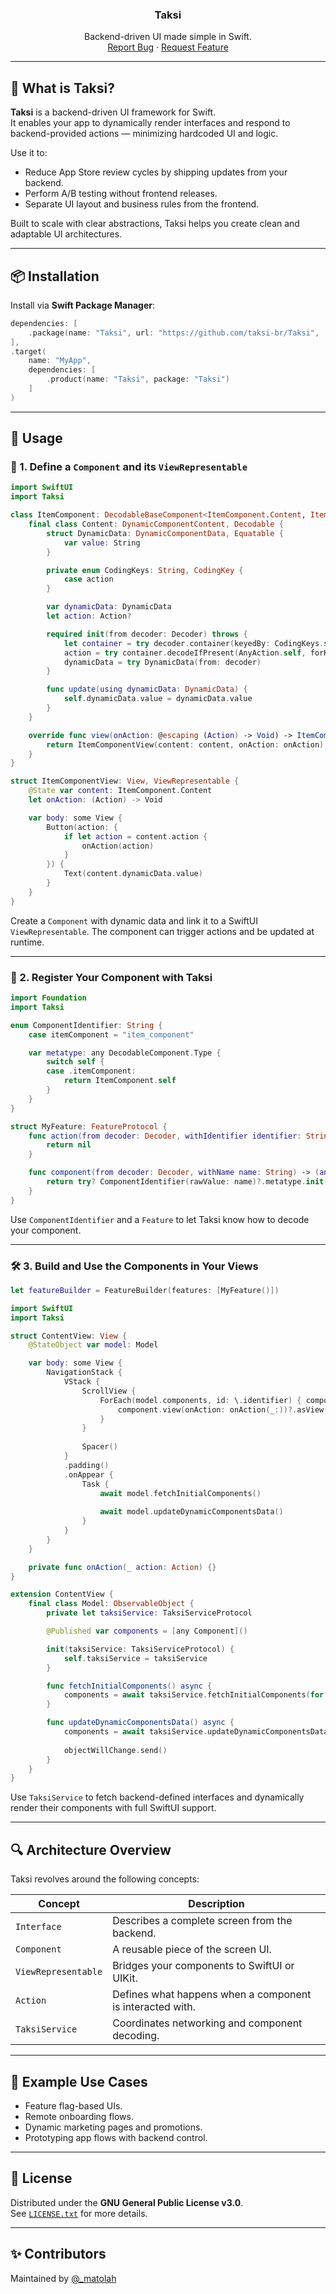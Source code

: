 <a name="readme-top"></a>

<div align="center">
  <h3 align="center">Taksi</h3>

  <p align="center">
    Backend-driven UI made simple in Swift.
    <br />
    <a href="https://github.com/matolah/taksi-br/taksi-swift/issues">Report Bug</a>
    ·
    <a href="https://github.com/matolah/taksi-br/taksi-swift/issues">Request Feature</a>
  </p>
</div>

---

## 🚖 What is Taksi?

**Taksi** is a backend-driven UI framework for Swift.  
It enables your app to dynamically render interfaces and respond to backend-provided actions — minimizing hardcoded UI and logic.

Use it to:

- Reduce App Store review cycles by shipping updates from your backend.
- Perform A/B testing without frontend releases.
- Separate UI layout and business rules from the frontend.

Built to scale with clear abstractions, Taksi helps you create clean and adaptable UI architectures.

---

## 📦 Installation

Install via **Swift Package Manager**:

```swift
dependencies: [
    .package(name: "Taksi", url: "https://github.com/taksi-br/Taksi", .upToNextMajor(from: "1.0.0")),
],
.target(
    name: "MyApp",
    dependencies: [
        .product(name: "Taksi", package: "Taksi")
    ]
)
```

---

## 🚀 Usage

### 🧱 1. Define a `Component` and its `ViewRepresentable`

```swift
import SwiftUI
import Taksi

class ItemComponent: DecodableBaseComponent<ItemComponent.Content, ItemComponentView>, DynamicComponent {
    final class Content: DynamicComponentContent, Decodable {
        struct DynamicData: DynamicComponentData, Equatable {
            var value: String
        }

        private enum CodingKeys: String, CodingKey {
            case action
        }

        var dynamicData: DynamicData
        let action: Action?

        required init(from decoder: Decoder) throws {
            let container = try decoder.container(keyedBy: CodingKeys.self)
            action = try container.decodeIfPresent(AnyAction.self, forKey: .action)?.action
            dynamicData = try DynamicData(from: decoder)
        }

        func update(using dynamicData: DynamicData) {
            self.dynamicData.value = dynamicData.value
        }
    }

    override func view(onAction: @escaping (Action) -> Void) -> ItemComponentView? {
        return ItemComponentView(content: content, onAction: onAction)
    }
}

struct ItemComponentView: View, ViewRepresentable {
    @State var content: ItemComponent.Content
    let onAction: (Action) -> Void

    var body: some View {
        Button(action: {
            if let action = content.action {
                onAction(action)
            }
        }) {
            Text(content.dynamicData.value)
        }
    }
}
```

Create a `Component` with dynamic data and link it to a SwiftUI `ViewRepresentable`. The component can trigger actions and be updated at runtime.

---

### 🧩 2. Register Your Component with Taksi

```swift
import Foundation
import Taksi

enum ComponentIdentifier: String {
    case itemComponent = "item_component"

    var metatype: any DecodableComponent.Type {
        switch self {
        case .itemComponent:
            return ItemComponent.self
        }
    }
}

struct MyFeature: FeatureProtocol {
    func action(from decoder: Decoder, withIdentifier identifier: String) -> Action? {
        return nil
    }

    func component(from decoder: Decoder, withName name: String) -> (any Component)? {
        return try? ComponentIdentifier(rawValue: name)?.metatype.init(from: decoder)
    }
}
```

Use `ComponentIdentifier` and a `Feature` to let Taksi know how to decode your component.

---

### 🛠️ 3. Build and Use the Components in Your Views

```swift
let featureBuilder = FeatureBuilder(features: [MyFeature()])
```

```swift
import SwiftUI
import Taksi

struct ContentView: View {
    @StateObject var model: Model

    var body: some View {
        NavigationStack {
            VStack {
                ScrollView {
                    ForEach(model.components, id: \.identifier) { component in
                        component.view(onAction: onAction(_:))?.asView()
                    }
                }
                
                Spacer()
            }
            .padding()
            .onAppear {
                Task {
                    await model.fetchInitialComponents()
                    
                    await model.updateDynamicComponentsData()
                }
            }
        }
    }

    private func onAction(_ action: Action) {}
}

extension ContentView {
    final class Model: ObservableObject {
        private let taksiService: TaksiServiceProtocol

        @Published var components = [any Component]()

        init(taksiService: TaksiServiceProtocol) {
            self.taksiService = taksiService
        }

        func fetchInitialComponents() async {
            components = await taksiService.fetchInitialComponents(for: "/api_path")
        }

        func updateDynamicComponentsData() async {
            components = await taksiService.updateDynamicComponentsData(for: components, fetching: "/api_path")
            
            objectWillChange.send()
        }
    }
}
```

Use `TaksiService` to fetch backend-defined interfaces and dynamically render their components with full SwiftUI support.

---

## 🔍 Architecture Overview

Taksi revolves around the following concepts:

| Concept       | Description |
|---------------|-------------|
| `Interface`   | Describes a complete screen from the backend. |
| `Component`   | A reusable piece of the screen UI. |
| `ViewRepresentable` | Bridges your components to SwiftUI or UIKit. |
| `Action`      | Defines what happens when a component is interacted with. |
| `TaksiService`| Coordinates networking and component decoding. |

---

## 🧠 Example Use Cases

- Feature flag-based UIs.
- Remote onboarding flows.
- Dynamic marketing pages and promotions.
- Prototyping app flows with backend control.

---

## 📄 License

Distributed under the **GNU General Public License v3.0**.  
See [`LICENSE.txt`](LICENSE.txt) for more details.

---

## ✨ Contributors

Maintained by [@_matolah](https://twitter.com/_matolah)
